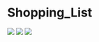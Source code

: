 # Shopping_List
<a href="https://codeclimate.com/github/codeclimate/codeclimate"><img src="https://codeclimate.com/github/codeclimate/codeclimate/badges/gpa.svg" /></a>
<a href="https://codeclimate.com/github/codeclimate/codeclimate/coverage"><img src="https://codeclimate.com/github/codeclimate/codeclimate/badges/coverage.svg" /></a>
<a href="https://codeclimate.com/github/codeclimate/codeclimate"><img src="https://codeclimate.com/github/codeclimate/codeclimate/badges/issue_count.svg" /></a>
